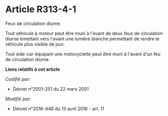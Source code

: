 # Article R313-4-1

Feux de circulation diurne. 

Tout véhicule à moteur peut être muni à l'avant de deux feux de circulation diurne émettant vers l'avant une lumière blanche
permettant de rendre le véhicule plus visible de jour. 

Tout side-car équipant une motocyclette peut être muni à l'avant d'un feu de circulation diurne.

**Liens relatifs à cet article**

_Codifié par_:

  - Décret n°2001-251 du 22 mars 2001

_Modifié par_:

  - Décret n°2016-448 du 13 avril 2016 - art. 11
